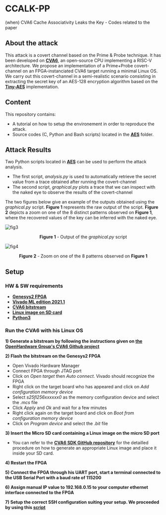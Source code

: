 # CCALK-PP
(when) CVA6 Cache Associativity Leaks the Key - Codes related to the paper

## About the attack
This attack is a covert channel based on the Prime & Probe technique. It has been developed on [**CVA6**](https://github.com/openhwgroup/cva6), an open-source CPU implementing a RISC-V architecture.
We propose an implementation of a Prime+Probe covert-channel on an FPGA-instanciated CVA6 target running a minimal Linux OS. We carry out this covert-channel in a semi-realistic scenario consisting in extracting the secret key of an AES-128 encryption algorithm based on the [**Tiny-AES**](https://github.com/kokke/tiny-AES-c) implementation.

## Content
This repository contains:
- A tutorial on how to setup the environement in order to reproduce the attack.
- Source codes (C, Python and Bash scripts) located in the [**AES**](https://github.com/CCALK-work/CCALK/tree/main/AES) folder.


## Attack Results
Two Python scripts located in [**AES**](https://github.com/CCALK-work/CCALK/tree/main/AES) can be used to perform the attack analysis.
- The first script, *analysis.py* is used to automatically retrieve the secret value from a trace obtained after running the covert-channel
- The second script, *graphical.py* plots a trace that we can inspect with the naked eye to observe the results of the covert-channel

The two figures below give an example of the outputs obtained using the *graphical.py* script. **Figure 1** represents the raw output of the script. **Figure 2** depicts a zoom on one of the 8 distinct patterns observed on **Figure 1**, where the recovered values of the key can be inferred with the naked eye.

![fig3](https://user-images.githubusercontent.com/108535913/176914938-ac5c12d5-455f-4283-b305-2368087d40ae.jpeg)
<p align="center">
  <strong>Figure 1</strong> - Output of the <em>graphical.py</em> script
</p> 

![fig4](https://user-images.githubusercontent.com/108535913/176915852-5ff89025-6cfe-4e2c-8226-33f04ffa98a9.jpeg)
<p align="center">
  <strong>Figure 2</strong> - Zoom on one of the 8 patterns observed on <strong>Figure 1</strong>
</p>  

## Setup

### HW & SW requirements
- [**Genesys2 FPGA**](https://digilent.com/reference/programmable-logic/genesys-2/reference-manual)
- [**Vivado ML edition 2021.1**](https://www.xilinx.com/support/download/index.html/content/xilinx/en/downloadNav/vivado-design-tools/2021-1.html)
- [**CVA6 bitstream**](https://github.com/openhwgroup/cva6#generating-a-bitstream)
- [**Linux image on SD card**](https://github.com/openhwgroup/cva6-sdk#linux)
- [**Python3**](https://www.python.org/downloads/release/python-3105/)


### Run the CVA6 with his Linux OS
**1) Generate a bitstream by following the instructions given on [**the OpenHardware Group's CVA6 Github project**](https://github.com/openhwgroup/cva6#generating-a-bitstream)**

**2) Flash the bitstream on the Genesys2 FPGA**
- Open Vivado Hardware Manager
- Connect FPGA through JTAG port
- Click on *Open target* then *Auto connect*. Vivado should recognize the FPGA
- Right click on the target board who has appeared and click on *Add configuration memory device*
- Select *s25fl256xxxxxx0* as the memory configuration device and select the *.mcs* file
- Click *Apply* and *Ok* and wait for a few minutes
- Right click again on the target board and click on *Boot from configuration memory device*
- Click on *Program device* and select the *.bit* file

**3) Insert the Micro SD card containing a Linux image on the micro SD port**
- You can refer to the [**CVA6 SDK GitHub repository**](https://github.com/openhwgroup/cva6-sdk#linux) for the detailled procedure on how to generate an appropriate Linux image and place it inside your SD card.

**4) Restart the FPGA**

**5) Connect the FPGA through his UART port, start a terminal connected to the USB Serial Port with a baud rate of 115200**

**6) Assign manual IP value to 192.168.0.15 to your computer ethernet interface connected to the FPGA**

**7) Setup the correct SSH configuration suiting your setup. We proceeded by using this [**script**](https://github.com/CCALK-work/CCALK/blob/main/FPGA_set_ssh)**
